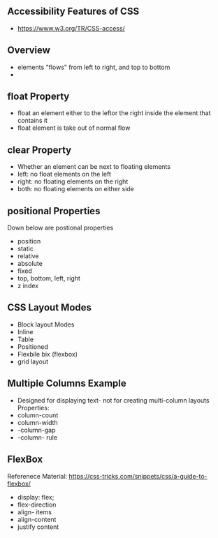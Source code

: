 ## Accessibility Features of CSS 
- https://www.w3.org/TR/CSS-access/


## Overview 
  - elements "flows" from left to right, and top to bottom
  - 
## float Property 
  - float an element either to the leftor the right inside the element that contains it
  - float element is take out of normal flow

## clear Property 
  - Whether an element can be next to floating elements
  - left: no float elements on the left
  - right: no floating elements on the right
  - both: no floating elements on either side

## positional Properties 
Down below are postional properties
  - position
  - static
  - relative
  - absolute
  - fixed
  - top, bottom, left, right 
  - z index

## CSS Layout Modes
  - Block layout Modes
  - Inline
  - Table
  - Positioned
  - Flexbile bix (flexbox)
  - grid layout

## Multiple Columns Example
  - Designed for displaying text- not for creating multi-column layouts
Properties:
  - column-count
  - column-width
  - -column-gap
  - -column- rule
    
## FlexBox 
Referenece Material: https://css-tricks.com/snippets/css/a-guide-to-flexbox/
  - display: flex;
  - flex-direction
  - align- items
  - align-content
  - justify content
